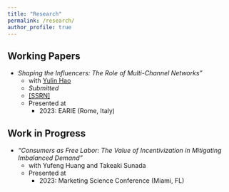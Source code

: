 ```yaml
---
title: "Research"
permalink: /research/
author_profile: true
---
```


## Working Papers
* *Shaping the Influencers: The Role of Multi-Channel Networks”* 
  * with [Yulin Hao](https://www.yulinhao.net/home)
  * *Submitted*
  * [\[SSRN\]](https://papers.ssrn.com/sol3/papers.cfm?abstract_id=4720070)
  * Presented at 
    * 2023: EARIE (Rome, Italy)
  
## Work in Progress
* *“Consumers as Free Labor: The Value of Incentivization in Mitigating Imbalanced Demand”*
  * with Yufeng Huang and Takeaki Sunada
  * Presented at
    * 2023: Marketing Science Conference (Miami, FL)


